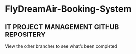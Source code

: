 # FlyDreamAir-Booking-System

IT PROJECT MANAGEMENT GITHUB REPOSITERY
---------------------------------------------------
View the other branches to see what's been completed

